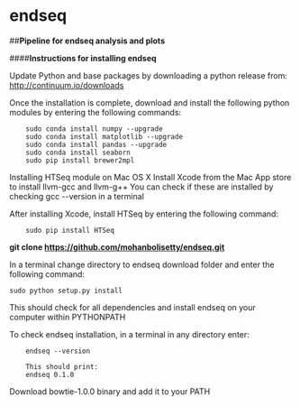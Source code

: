endseq
======

##**Pipeline for endseq analysis and plots**

####**Instructions for installing endseq**

Update Python and base packages by downloading a python release from:
http://continuum.io/downloads

Once the installation is complete, download and install the following python modules by entering the following 
commands:

		sudo conda install numpy --upgrade
		sudo conda install matplotlib --upgrade
		sudo conda install pandas --upgrade
		sudo conda install seaborn
		sudo pip install brewer2mpl
	
Installing HTSeq module on Mac OS X
Install Xcode from the Mac App store to install llvm-gcc and llvm-g++
You can check if these are installed by checking gcc --version in a terminal

After installing Xcode, install HTSeq by entering the following command:
	
		sudo pip install HTSeq


**git clone https://github.com/mohanbolisetty/endseq.git**

In a terminal change directory to endseq download folder and enter the following command:

	sudo python setup.py install

This should check for all dependencies and install endseq on your computer within PYTHONPATH

To check endseq installation, in a terminal in any directory enter:
		
		endseq --version
		
		This should print:
		endseq 0.1.0

Download bowtie-1.0.0 binary and add it to your PATH
